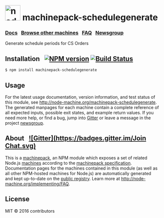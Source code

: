 
<h1>
  <a href="http://node-machine.org" title="Node-Machine public registry"><img alt="node-machine logo" title="Node-Machine Project" src="http://node-machine.org/images/machine-anthropomorph-for-white-bg.png" width="50" /></a>
  machinepack-schedulegenerate
</h1>

### [Docs](http://node-machine.org/machinepack-schedulegenerate) &nbsp; [Browse other machines](http://node-machine.org/machinepacks) &nbsp;  [FAQ](http://node-machine.org/implementing/FAQ)  &nbsp;  [Newsgroup](https://groups.google.com/forum/?hl=en#!forum/node-machine)

Generate schedule periods for CS Orders


## Installation &nbsp; [![NPM version](https://badge.fury.io/js/machinepack-schedulegenerate.svg)](http://badge.fury.io/js/machinepack-schedulegenerate) [![Build Status](https://travis-ci.org/mikermcneil/machinepack-schedulegenerate.png?branch=master)](https://travis-ci.org/mikermcneil/machinepack-schedulegenerate)

```sh
$ npm install machinepack-schedulegenerate
```

## Usage

For the latest usage documentation, version information, and test status of this module, see <a href="http://node-machine.org/machinepack-schedulegenerate" title="Generate schedule periods for CS Orders (for node.js)">http://node-machine.org/machinepack-schedulegenerate</a>.  The generated manpages for each machine contain a complete reference of all expected inputs, possible exit states, and example return values.  If you need more help, or find a bug, jump into [Gitter](https://gitter.im/node-machine/general) or leave a message in the project [newsgroup](https://groups.google.com/forum/?hl=en#!forum/node-machine).

## About  &nbsp; [![Gitter](https://badges.gitter.im/Join Chat.svg)](https://gitter.im/node-machine/general?utm_source=badge&utm_medium=badge&utm_campaign=pr-badge&utm_content=badge)

This is a [machinepack](http://node-machine.org/machinepacks), an NPM module which exposes a set of related Node.js [machines](http://node-machine.org/spec/machine) according to the [machinepack specification](http://node-machine.org/spec/machinepack).
Documentation pages for the machines contained in this module (as well as all other NPM-hosted machines for Node.js) are automatically generated and kept up-to-date on the <a href="http://node-machine.org" title="Public machine registry for Node.js">public registry</a>.
Learn more at <a href="http://node-machine.org/implementing/FAQ" title="Machine Project FAQ (for implementors)">http://node-machine.org/implementing/FAQ</a>.

## License

MIT &copy; 2016 contributors

